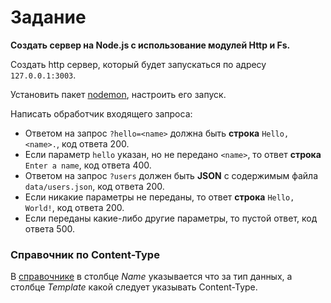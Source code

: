 # Задание

**Создать сервер на Node.js с использование модулей Http и Fs.**

Создать http сервер, который будет запускаться по адресу `127.0.0.1:3003`.

Установить пакет [nodemon](https://www.npmjs.com/package/nodemon), настроить его запуск.

Написать обработчик входящего запроса:

- Ответом на запрос `?hello=<name>` должна быть **строка** `Hello, <name>.`, код ответа 200.
- Если параметр `hello` указан, но не передано `<name>`, то ответ **строка** `Enter a name`, код ответа 400.
- Ответом на запрос `?users` должен быть **JSON** с содержимым файла `data/users.json`, код ответа 200.
- Если никакие параметры не переданы, то ответ **строка** `Hello, World!`, код ответа 200.
- Если переданы какие-либо другие параметры, то пустой ответ, код ответа 500.


### Справочник по Content-Type

В [справочнике](https://www.iana.org/assignments/media-types/media-types.xhtml) в столбце _Name_ указывается что за тип
данных, а столбце _Template_ какой следует указывать Content-Type.

